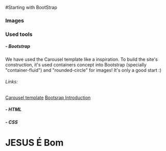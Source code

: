 #Starting with BootStrap
### Images
### Used tools
##### - Bootstrap
We have used the Carousel template like a inspiration. To build the site's construction, it's used containers concept into Bootstrap (specially "container-fluid") and "rounded-circle" for images!
It's only a good start :)

###### Links:
[Carousel template](http://https://getbootstrap.com/docs/5.0/examples/carousel/ "Carousel theme")
[Bootsrap Introduction](http://https://getbootstrap.com/docs/5.0/getting-started/introduction/ "Bootsrap Introduction")

##### - HTML
##### - CSS

# JESUS É Bom

